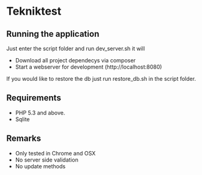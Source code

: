 Tekniktest
==========

## Running the application

Just enter the script folder and run dev_server.sh it will

* Download all project dependecys via composer
* Start a webserver for development (http://localhost:8080)

If you would like to restore the db just run restore_db.sh in the script folder.


## Requirements

* PHP 5.3 and above. 
* Sqlite

## Remarks

* Only tested in Chrome and OSX
* No server side validation
* No update methods